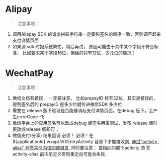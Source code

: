 
# Alipay
> 注意事项：
1. 调用Aliapay SDK 的请求拼装字符串一定要和签名的顺序一致，否则调不起来支付详情页面
2. 如果调 sdk 时报系统繁忙，稍后再试， 原因可能由于其中某个字段不符合标准， 比如要求某个字段16位，但给的只有12位，少几位的情况；



# WechatPay

> 注意事项：

1. 微信文档有错误， 一定要注意， 比如prepayID 标有32位，其实是错误的，得到签名后的 prepayID  是多少位就传进微信SDK 多少位
2. 需要在 release 版下验证是否能够调起支付详情页面，在debug 版下，会产生errorCode -1;
2. 微信平台上的应用签名可以改成debug 版签名用来测试，发布 release 版时更改成release 版即可；
3. 微信支付(分享) 结果回调 必须！ 必须！在${applicationId}.wxapi.WXEntryActivity 目录下才能接收到, [通过"activity-alias" 标签来引向该回调目录](http://www.jianshu.com/p/d6395d947e3d), 同时要注意： 要指向的那个activity 须 在 activity-alias 前注册定义否则重定向可能会失败.


